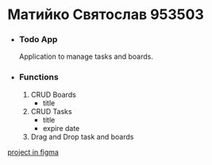 # Матийко Святослав 953503

- ### Todo App
	Application to manage tasks and boards.
- ### Functions
	 1. CRUD Boards
		- title 
	2. CRUD Tasks
		- title
		- expire date
	3. Drag and Drop task and boards


[project in figma](https://www.figma.com/file/JNbjdXZgcfVIvvFddzhlro/Todo-App?node-id=0%3A1)
